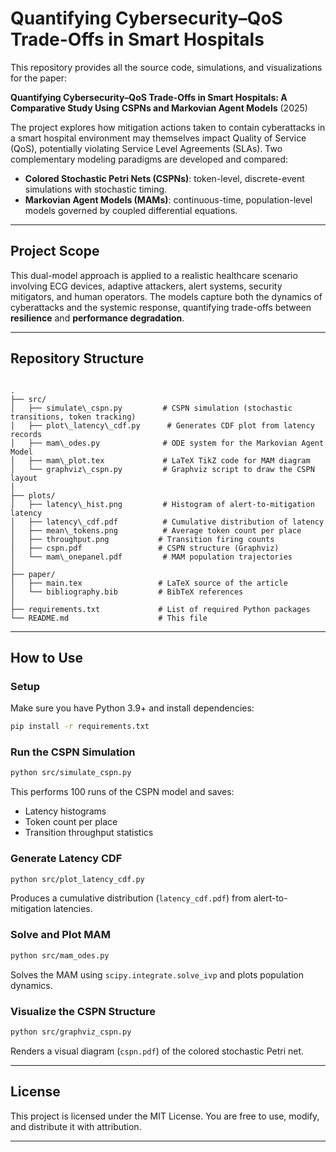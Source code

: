 
# Quantifying Cybersecurity–QoS Trade-Offs in Smart Hospitals

This repository provides all the source code, simulations, and visualizations for the paper:

 **Quantifying Cybersecurity–QoS Trade-Offs in Smart Hospitals: A Comparative Study Using CSPNs and Markovian Agent Models** (2025)

The project explores how mitigation actions taken to contain cyberattacks in a smart hospital environment may themselves impact Quality of Service (QoS), potentially violating Service Level Agreements (SLAs). Two complementary modeling paradigms are developed and compared:

- **Colored Stochastic Petri Nets (CSPNs)**: token-level, discrete-event simulations with stochastic timing.
- **Markovian Agent Models (MAMs)**: continuous-time, population-level models governed by coupled differential equations.

---

##  Project Scope

This dual-model approach is applied to a realistic healthcare scenario involving ECG devices, adaptive attackers, alert systems, security mitigators, and human operators. The models capture both the dynamics of cyberattacks and the systemic response, quantifying trade-offs between **resilience** and **performance degradation**.

---

##  Repository Structure

```

.
├── src/
│   ├── simulate\_cspn.py         # CSPN simulation (stochastic transitions, token tracking)
│   ├── plot\_latency\_cdf.py      # Generates CDF plot from latency records
│   ├── mam\_odes.py              # ODE system for the Markovian Agent Model
│   ├── mam\_plot.tex             # LaTeX TikZ code for MAM diagram
│   └── graphviz\_cspn.py         # Graphviz script to draw the CSPN layout
│
├── plots/
│   ├── latency\_hist.png         # Histogram of alert-to-mitigation latency
│   ├── latency\_cdf.pdf          # Cumulative distribution of latency
│   ├── mean\_tokens.png          # Average token count per place
│   ├── throughput.png           # Transition firing counts
│   ├── cspn.pdf                 # CSPN structure (Graphviz)
│   └── mam\_onepanel.pdf         # MAM population trajectories
│
├── paper/
│   ├── main.tex                 # LaTeX source of the article
│   └── bibliography.bib         # BibTeX references
│
├── requirements.txt             # List of required Python packages
└── README.md                    # This file

````

---

##  How to Use

###  Setup

Make sure you have Python 3.9+ and install dependencies:

```bash
pip install -r requirements.txt
````

###  Run the CSPN Simulation

```bash
python src/simulate_cspn.py
```

This performs 100 runs of the CSPN model and saves:

* Latency histograms
* Token count per place
* Transition throughput statistics

###  Generate Latency CDF

```bash
python src/plot_latency_cdf.py
```

Produces a cumulative distribution (`latency_cdf.pdf`) from alert-to-mitigation latencies.

###  Solve and Plot MAM

```bash
python src/mam_odes.py
```

Solves the MAM using `scipy.integrate.solve_ivp` and plots population dynamics.

###  Visualize the CSPN Structure

```bash
python src/graphviz_cspn.py
```

Renders a visual diagram (`cspn.pdf`) of the colored stochastic Petri net.

---



##  License

This project is licensed under the MIT License. You are free to use, modify, and distribute it with attribution.

---
